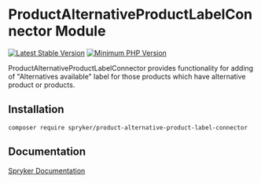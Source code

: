 # ProductAlternativeProductLabelConnector Module
[![Latest Stable Version](https://poser.pugx.org/spryker/product-alternative-product-label-connector/v/stable.svg)](https://packagist.org/packages/spryker/product-alternative-product-label-connector)
[![Minimum PHP Version](https://img.shields.io/badge/php-%3E%3D%207.4-8892BF.svg)](https://php.net/)

ProductAlternativeProductLabelConnector provides functionality for adding of "Alternatives available" label for those products which have alternative product or products.

## Installation

```
composer require spryker/product-alternative-product-label-connector
```

## Documentation

[Spryker Documentation](https://docs.spryker.com)
